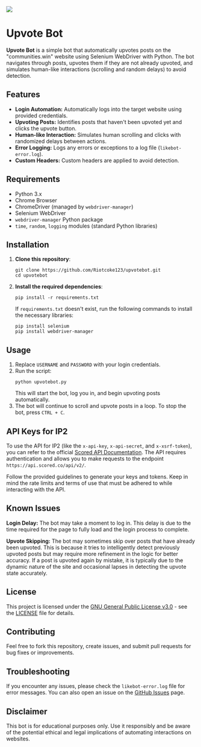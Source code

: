 <!DOCTYPE html>
<html lang="en">
<head>
    <meta charset="UTF-8">
    <meta name="viewport" content="width=device-width, initial-scale=1.0">
</head>
<body>
    <img src="https://github.com/user-attachments/assets/eaafe130-90c6-4d29-98f1-e17fb3e30108">
    <h1>Upvote Bot</h1>
    <p><strong>Upvote Bot</strong> is a simple bot that automatically upvotes posts on the "communities.win" website using Selenium WebDriver with Python. The bot navigates through posts, upvotes them if they are not already upvoted, and simulates human-like interactions (scrolling and random delays) to avoid detection.</p>
    <h2>Features</h2>
    <ul>
        <li><strong>Login Automation:</strong> Automatically logs into the target website using provided credentials.</li>
        <li><strong>Upvoting Posts:</strong> Identifies posts that haven't been upvoted yet and clicks the upvote button.</li>
        <li><strong>Human-like Interaction:</strong> Simulates human scrolling and clicks with randomized delays between actions.</li>
        <li><strong>Error Logging:</strong> Logs any errors or exceptions to a log file (<code>likebot-error.log</code>).</li>
        <li><strong>Custom Headers:</strong> Custom headers are applied to avoid detection.</li>
    </ul>
    <h2>Requirements</h2>
    <ul>
        <li>Python 3.x</li>
        <li>Chrome Browser</li>
        <li>ChromeDriver (managed by <code>webdriver-manager</code>)</li>
        <li>Selenium WebDriver</li>
        <li><code>webdriver-manager</code> Python package</li>
        <li><code>time</code>, <code>random</code>, <code>logging</code> modules (standard Python libraries)</li>
    </ul>
    <h2>Installation</h2>
    <ol>
        <li><strong>Clone this repository</strong>:
            <pre><code>git clone https://github.com/Riotcoke123/upvotebot.git
cd upvotebot</code></pre>
        </li>
        <li><strong>Install the required dependencies</strong>:
            <pre><code>pip install -r requirements.txt</code></pre>
            If <code>requirements.txt</code> doesn't exist, run the following commands to install the necessary libraries:
            <pre><code>pip install selenium
pip install webdriver-manager</code></pre>
        </li>
    </ol>
    <h2>Usage</h2>
    <ol>
        <li>Replace <code>USERNAME</code> and <code>PASSWORD</code> with your login credentials.</li>
        <li>Run the script:
            <pre><code>python upvotebot.py</code></pre>
            This will start the bot, log you in, and begin upvoting posts automatically.</li>
        <li>The bot will continue to scroll and upvote posts in a loop. To stop the bot, press <code>CTRL + C</code>.</li>
    </ol>
    <h2>API Keys for IP2</h2>
    <p>To use the API for IP2 (like the <code>x-api-key</code>, <code>x-api-secret</code>, and <code>x-xsrf-token</code>), you can refer to the official <a href="https://docs.scored.co/" target="_blank">Scored API Documentation</a>. The API requires authentication and allows you to make requests to the endpoint <code>https://api.scored.co/api/v2/</code>.</p>
    <p>Follow the provided guidelines to generate your keys and tokens. Keep in mind the rate limits and terms of use that must be adhered to while interacting with the API.</p>
    <h2>Known Issues</h2>
    <p><strong>Login Delay:</strong> The bot may take a moment to log in. This delay is due to the time required for the page to fully load and the login process to complete.</p>
    <p><strong>Upvote Skipping:</strong> The bot may sometimes skip over posts that have already been upvoted. This is because it tries to intelligently detect previously upvoted posts but may require more refinement in the logic for better accuracy. If a post is upvoted again by mistake, it is typically due to the dynamic nature of the site and occasional lapses in detecting the upvote state accurately.</p>
    <h2>License</h2>
    <p>This project is licensed under the <a href="https://www.gnu.org/licenses/agpl-3.0.html">GNU General Public License v3.0</a> - see the <a href="LICENSE">LICENSE</a> file for details.</p>
    <h2>Contributing</h2>
    <p>Feel free to fork this repository, create issues, and submit pull requests for bug fixes or improvements.</p>
    <h2>Troubleshooting</h2>
    <p>If you encounter any issues, please check the <code>likebot-error.log</code> file for error messages. You can also open an issue on the <a href="https://github.com/Riotcoke123/upvotebot/issues">GitHub Issues</a> page.</p>
    <h2>Disclaimer</h2>
    <p>This bot is for educational purposes only. Use it responsibly and be aware of the potential ethical and legal implications of automating interactions on websites.</p>
</body>
</html>
